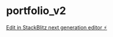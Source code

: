 # portfolio_v2

[Edit in StackBlitz next generation editor ⚡️](https://stackblitz.com/~/github.com/BIBEK345/portfolio_v2)